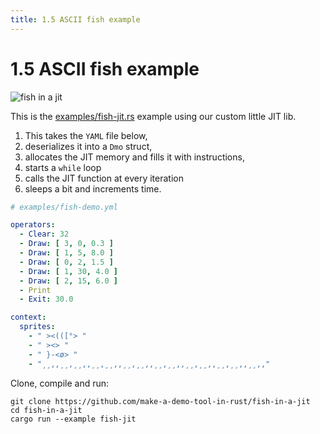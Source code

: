 ```yaml
---
title: 1.5 ASCII fish example
---
```


# 1.5 ASCII fish example

![fish in a jit](/images/fish-jit.gif)

This is the [examples/fish-jit.rs][example] example using our custom little JIT lib.

[example]: https://github.com/make-a-demo-tool-in-rust/fish-in-a-jit/blob/master/examples/fish-jit.rs

1. This takes the `YAML` file below,
2. deserializes it into a `Dmo` struct,
3. allocates the JIT memory and fills it with instructions,
4. starts a `while` loop
5. calls the JIT function at every iteration
6. sleeps a bit and increments time.

~~~ yaml
# examples/fish-demo.yml

operators:
  - Clear: 32
  - Draw: [ 3, 0, 0.3 ]
  - Draw: [ 1, 5, 8.0 ]
  - Draw: [ 0, 2, 1.5 ]
  - Draw: [ 1, 30, 4.0 ]
  - Draw: [ 2, 15, 6.0 ]
  - Print
  - Exit: 30.0

context:
  sprites:
    - " ><(([°> "
    - " ><> "
    - " }-<ø> "
    - "¸¸,,¸¸,¸¸,,¸¸,¸¸,,¸¸,¸¸,,¸¸,¸¸,,¸¸,¸¸,,¸¸,¸¸,,¸¸,,"
~~~

Clone, compile and run:

~~~
git clone https://github.com/make-a-demo-tool-in-rust/fish-in-a-jit
cd fish-in-a-jit
cargo run --example fish-jit
~~~


